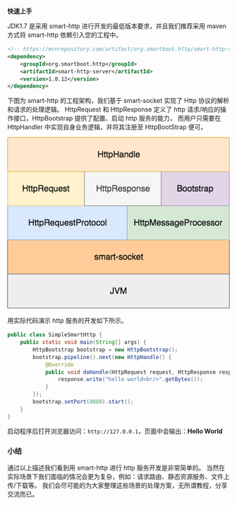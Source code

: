 **快速上手**

JDK1.7 是采用 smart-http 进行开发的最低版本要求，并且我们推荐采用 maven 方式将 smart-http 依赖引入您的工程中。
```xml
<!-- https://mvnrepository.com/artifact/org.smartboot.http/smart-http-server -->
<dependency>
    <groupId>org.smartboot.http</groupId>
    <artifactId>smart-http-server</artifactId>
    <version>1.0.12</version>
</dependency>
```

下图为 smart-http 的工程架构，我们基于 smart-socket 实现了 Http 协议的解析和请求的处理逻辑。
HttpRequest 和 HttpResponse 定义了 http 请求/响应的操作接口，HttpBootstrap 提供了配置、启动 http 服务的能力，
而用户只需要在 HttpHandler 中实现自身业务逻辑，并将其注册至 HttpBootStrap 便可。
 
![](smart-http.png)


用实际代码演示 http 服务的开发如下所示。
```java
public class SimpleSmartHttp {
    public static void main(String[] args) {
        HttpBootstrap bootstrap = new HttpBootstrap();
        bootstrap.pipeline().next(new HttpHandle() {
            @Override
            public void doHandle(HttpRequest request, HttpResponse response) throws IOException {
                response.write("hello world<br/>".getBytes());
            }
        });
        bootstrap.setPort(8080).start();
    }
}
```

启动程序后打开浏览器访问：`http://127.0.0.1`，页面中会输出：**Hello World**



### 小结
通过以上描述我们看到用 smart-http 进行 http 服务开发是非常简单的。
当然在实际场景下我们面临的情况会更为复杂，例如：请求路由、静态资源服务、文件上传/下载等。
我们会尽可能的为大家整理这些场景的处理方案，无所谓教程，分享交流而已。
